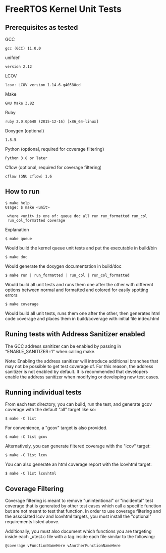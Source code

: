 # FreeRTOS Kernel Unit Tests

## Prerequisites as tested
GCC
```
gcc (GCC) 11.0.0
```
unifdef
```
version 2.12
```
LCOV
```
lcov: LCOV version 1.14-6-g40580cd
```
Make
```
GNU Make 3.82
```
Ruby
```
ruby 2.0.0p648 (2015-12-16) [x86_64-linux]
```
Doxygen (optional)
```
1.8.5
```
Python (optional, required for coverage filtering)
```
Python 3.8 or later
```
Cflow (optional, required for coverage filtering)
```
cflow (GNU cflow) 1.6
```
## How to run
```
$ make help
Usage: $ make <unit>

 where <unit> is one of: queue doc all run run_formatted run_col
 run_col_formatted coverage
```
Explanation
```
$ make queue
```
Would build the kernel queue unit tests and put the executable in build/bin

```
$ make doc
```
Would generate the doxygen documentation in build/doc

```
$ make run | run_formatted | run_col | run_col_formatted
```
Would build all unit tests and runs them one after the other with different
options between normal and formatted and colored for easily spotting errors

```
$ make coverage
```
Would build all unit tests, runs them one after the other, then generates html code
coverage and places them in build/coverage with initial file index.html

## Runing tests with Address Sanitizer enabled ##
The GCC address sanitizer can be enabled by passing in "ENABLE_SANITIZER=1" when calling make.

Note: Enabling the address sanitizer will introduce additional branches that may not be possible to get test coverage of. For this reason, the address sanitizer is not enabled by default. It is recommended that developers enable the address sanitizer when modifying or developing new test cases.

## Running individual tests
From each test directory, you can build, run the test, and generate gcov coverage with the default "all" target like so:
```
$ make -C list
```
For convenience, a "gcov" target is also provided.
```
$ make -C list gcov
```
Alternatively, you can generate filtered coverage with the "lcov" target:
```
$ make -C list lcov
```
You can also generate an html coverage report with the lcovhtml target:
```
$ make -C list lcovhtml
```

## Coverage Filtering ##
Coverage filtering is meant to remove "unintentional" or "incidental" test coverage that is generated by other test cases which call a specific function but are not meant to test that function.
In order to use coverage filtering and the associated lcov and lcovhtml targets, you must install the "optional" requirements listed above.


Additionally, you must also document which functions you are targeting inside each _utest.c file with a tag inside each file similar to the following:
```
@coverage vFunctionNameHere vAnotherFunctionNameHere
```
